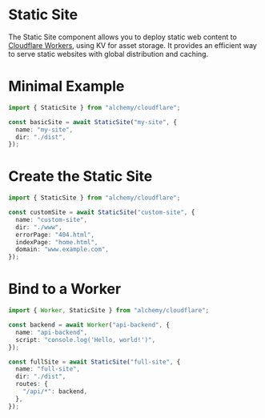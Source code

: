 # Static Site

The Static Site component allows you to deploy static web content to [Cloudflare Workers](https://developers.cloudflare.com/workers/), using KV for asset storage. It provides an efficient way to serve static websites with global distribution and caching.

# Minimal Example

```ts
import { StaticSite } from "alchemy/cloudflare";

const basicSite = await StaticSite("my-site", {
  name: "my-site",
  dir: "./dist",
});
```

# Create the Static Site

```ts
import { StaticSite } from "alchemy/cloudflare";

const customSite = await StaticSite("custom-site", {
  name: "custom-site",
  dir: "./www",
  errorPage: "404.html",
  indexPage: "home.html",
  domain: "www.example.com",
});
```

# Bind to a Worker

```ts
import { Worker, StaticSite } from "alchemy/cloudflare";

const backend = await Worker("api-backend", {
  name: "api-backend",
  script: "console.log('Hello, world!')",
});

const fullSite = await StaticSite("full-site", {
  name: "full-site",
  dir: "./dist",
  routes: {
    "/api/*": backend,
  },
});
```